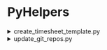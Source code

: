 # PyHelpers


<details><summary> create_timesheet_template.py </summary>
</details>

<details><summary> update_git_repos.py </summary>

Скрипт для массого обновления Git-репозириев.

Пример вызова:
```bash
   python update_git_repos.py /path/to/directory
```
![image](https://github.com/user-attachments/assets/93f2a994-b6d1-498d-8f1a-d38574339158)

Скрипт импортирует необходимые модули: os для работы с файловой системой и subprocess для запуска команд в командной строке.

Может потребоваться установка colorist:
```bash
  pip install colorist
  pip install --upgrade colorist
```

Функция _update_git_repos()_, выполняет основную логику:
- Принимает путь к каталогу в качестве аргумента командной строки:
  - Если указанный каталог не существует, скрипт выводит ошибку и завершает выполнение.
  - Если параметр не передан, используется текущий рабочий каталог с помощью os.getcwd().
- Обновляет глобальную настройку Git safe.directory на значение '*', что позволит Git безопасно работать с любыми каталогами.
- Обходит все вложенния и определяет каталоги с помощью os.listdir(current_dir) и os.path.isdir(dir_path) - выводит их названия:
  - Если каталог является Git-репозиторием (содержит папку .git), то его название выделяется желтым цветом.
- Для всех вложенных Git-репозиториев выполняем:
  - Переход в каталог репозитория с помощью os.chdir(dir_path)
  - Переключение на ветку master с помощью subprocess.run(['git', 'checkout', 'master'], check=True).
  - Обновление репозитория с помощью subprocess.run(['git', 'pull'], check=True).
  - Вывод сообщения об обновлении в консоль:
    - Если возникает ошибка при выполнении команд Git - выводим сообщение об ошибке.

</details>
